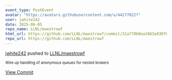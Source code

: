 ```yaml
---
event_type: PushEvent
avatar: "https://avatars.githubusercontent.com/u/44277022?"
user: jwhite242
date: 2025-06-05
repo_name: LLNL/maestrowf
html_url: https://github.com/LLNL/maestrowf/commit/31a770b0ea3463a938fbc6c287c7b306f4d6ee78
repo_url: https://github.com/LLNL/maestrowf
---
```


<a href='https://github.com/jwhite242' target='_blank'>jwhite242</a> pushed to <a href='https://github.com/LLNL/maestrowf' target='_blank'>LLNL/maestrowf</a>

<small>Wire up handling of anonymous queues for nested brokers</small>

<a href='https://github.com/LLNL/maestrowf/commit/31a770b0ea3463a938fbc6c287c7b306f4d6ee78' target='_blank'>View Commit</a>